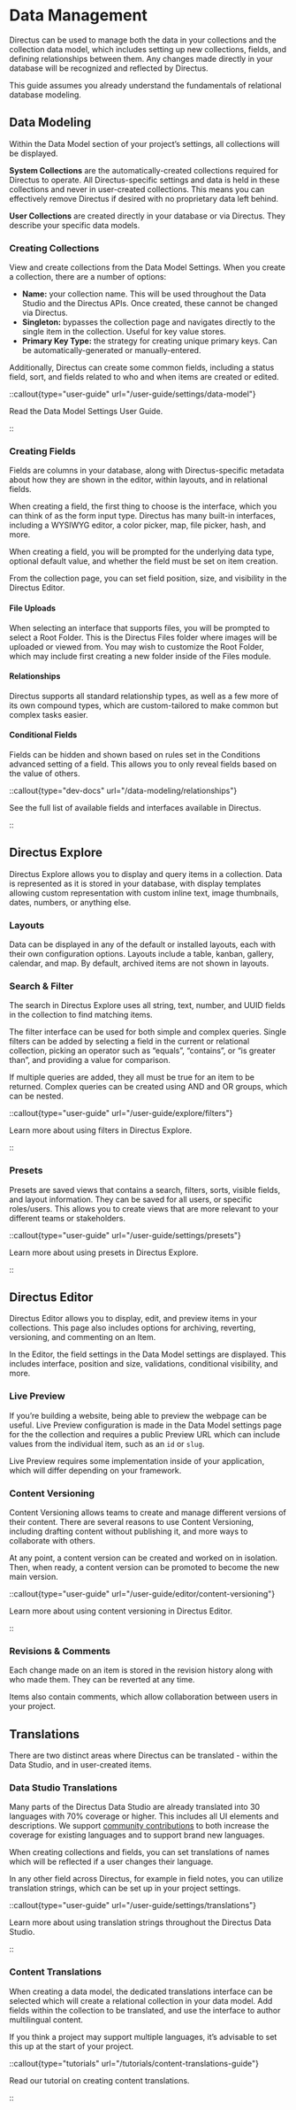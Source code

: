 # Data Management

Directus can be used to manage both the data in your collections and the collection data model, which includes setting up new collections, fields, and defining relationships between them. Any changes made directly in your database will be recognized and reflected by Directus.

This guide assumes you already understand the fundamentals of relational database modeling.

## Data Modeling

Within the Data Model section of your project’s settings, all collections will be displayed.

**System Collections** are the automatically-created collections required for Directus to operate. All Directus-specific settings and data is held in these collections and never in user-created collections. This means you can effectively remove Directus if desired with no proprietary data left behind.

**User Collections** are created directly in your database or via Directus. They describe your specific data models.

### Creating Collections

View and create collections from the Data Model Settings. When you create a collection, there are a number of options:

- **Name:** your collection name. This will be used throughout the Data Studio and the Directus APIs. Once created, these cannot be changed via Directus.
- **Singleton:** bypasses the collection page and navigates directly to the single item in the collection. Useful for key value stores.
- **Primary Key Type:** the strategy for creating unique primary keys. Can be automatically-generated or manually-entered.

Additionally, Directus can create some common fields, including a status field, sort, and fields related to who and when items are created or edited.

::callout{type="user-guide" url="/user-guide/settings/data-model"}

Read the Data Model Settings User Guide.

::

### Creating Fields

Fields are columns in your database, along with Directus-specific metadata about how they are shown in the editor, within layouts, and in relational fields.

When creating a field, the first thing to choose is the interface, which you can think of as the form input type. Directus has many built-in interfaces, including a WYSIWYG editor, a color picker, map, file picker, hash, and more.

<!-- TODO: IMAGE -->

When creating a field, you will be prompted for the underlying data type, optional default value, and whether the field must be set on item creation.

From the collection page, you can set field position, size, and visibility in the Directus Editor.

#### File Uploads

When selecting an interface that supports files, you will be prompted to select a Root Folder. This is the Directus Files folder where images will be uploaded or viewed from. You may wish to customize the Root Folder, which may include first creating a new folder inside of the Files module.

#### Relationships

Directus supports all standard relationship types, as well as a few more of its own compound types, which are custom-tailored to make common but complex tasks easier.

#### Conditional Fields

Fields can be hidden and shown based on rules set in the Conditions advanced setting of a field. This allows you to only reveal fields based on the value of others.

::callout{type="dev-docs" url="/data-modeling/relationships"}

See the full list of available fields and interfaces available in Directus.

::

## Directus Explore

Directus Explore allows you to display and query items in a collection. Data is represented as it is stored in your database, with display templates allowing custom representation with custom inline text, image thumbnails, dates, numbers, or anything else.

<!-- TODO: PHOTO -->

### Layouts

Data can be displayed in any of the default or installed layouts, each with their own configuration options. Layouts include a table, kanban, gallery, calendar, and map. By default, archived items are not shown in layouts.

### Search & Filter

The search in Directus Explore uses all string, text, number, and UUID fields in the collection to find matching items.

The filter interface can be used for both simple and complex queries. Single filters can be added by selecting a field in the current or relational collection, picking an operator such as “equals”, “contains”, or “is greater than”, and providing a value for comparison.

If multiple queries are added, they all must be true for an item to be returned. Complex queries can be created using AND and OR groups, which can be nested.

::callout{type="user-guide" url="/user-guide/explore/filters"}

Learn more about using filters in Directus Explore.

::

### Presets

Presets are saved views that contains a search, filters, sorts, visible fields, and layout information. They can be saved for all users, or specific roles/users. This allows you to create views that are more relevant to your different teams or stakeholders.

<!-- TODO: PHOTO -->

::callout{type="user-guide" url="/user-guide/settings/presets"}

Learn more about using presets in Directus Explore.

::

## Directus Editor

Directus Editor allows you to display, edit, and preview items in your collections. This page also includes options for archiving, reverting, versioning, and commenting on an Item.

In the Editor, the field settings in the Data Model settings are displayed. This includes interface, position and size, validations, conditional visibility, and more.

### Live Preview

If you’re building a website, being able to preview the webpage can be useful. Live Preview configuration is made in the Data Model settings page for the the collection and requires a public Preview URL which can include values from the individual item, such as an `id` or `slug`.

Live Preview requires some implementation inside of your application, which will differ depending on your framework.

### Content Versioning

Content Versioning allows teams to create and manage different versions of their content. There are several reasons to use Content Versioning, including drafting content without publishing it, and more ways to collaborate with others.

At any point, a content version can be created and worked on in isolation. Then, when ready, a content version can be promoted to become the new main version.

::callout{type="user-guide" url="/user-guide/editor/content-versioning"}

Learn more about using content versioning in Directus Editor.

::

### Revisions & Comments

Each change made on an item is stored in the revision history along with who made them. They can be reverted at any time.

Items also contain comments, which allow collaboration between users in your project.

## Translations

There are two distinct areas where Directus can be translated - within the Data Studio, and in user-created items.

### Data Studio Translations

Many parts of the Directus Data Studio are already translated into 30 languages with 70% coverage or higher. This includes all UI elements and descriptions. We support [community contributions](/community/contributing/translations) to both increase the coverage for existing languages and to support brand new languages.

When creating collections and fields, you can set translations of names which will be reflected if a user changes their language.

In any other field across Directus, for example in field notes, you can utilize translation strings, which can be set up in your project settings.

::callout{type="user-guide" url="/user-guide/settings/translations"}

Learn more about using translation strings throughout the Directus Data Studio.

::

### Content Translations

<!-- TODO: IMAGE -->

When creating a data model, the dedicated translations interface can be selected which will create a relational collection in your data model. Add fields within the collection to be translated, and use the interface to author multilingual content.

If you think a project may support multiple languages, it’s advisable to set this up at the start of your project.

::callout{type="tutorials" url="/tutorials/content-translations-guide"}

Read our tutorial on creating content translations.

::
